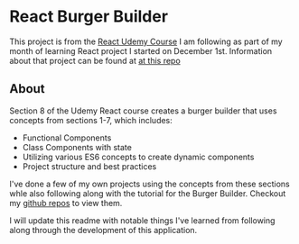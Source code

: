 # React Burger Builder

This project is from the [React Udemy Course](https://www.udemy.com/react-the-complete-guide-incl-redux/) I am following as part of my month of learning React project I started on December 1st.  Information about that project can be found at [at this repo](https://github.com/xmtrinidad/UdemyReact)

## About

Section 8 of the Udemy React course creates a burger builder that uses concepts from sections 1-7, which includes:
* Functional Components
* Class Components with state
* Utilizing various ES6 concepts to create dynamic components
* Project structure and best practices

I've done a few of my own projects using the concepts from these sections whle also following along with the tutorial for the Burger Builder.  Checkout my [github repos](https://github.com/xmtrinidad) to view them.

I will update this readme with notable things I've learned from following along through the development of this application.